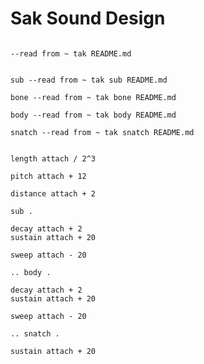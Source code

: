 # Sak Sound Design

```scenario oscilla

--read from ~ tak README.md

```

```scenario oscilla

sub --read from ~ tak sub README.md

bone --read from ~ tak bone README.md

body --read from ~ tak body README.md

snatch --read from ~ tak snatch README.md

```

```scenario oscilla

length attach / 2^3

pitch attach + 12

distance attach + 2

sub .

decay attach + 2
sustain attach + 20

sweep attach - 20

.. body .

decay attach + 2
sustain attach + 20

sweep attach - 20

.. snatch .

sustain attach + 20

```
